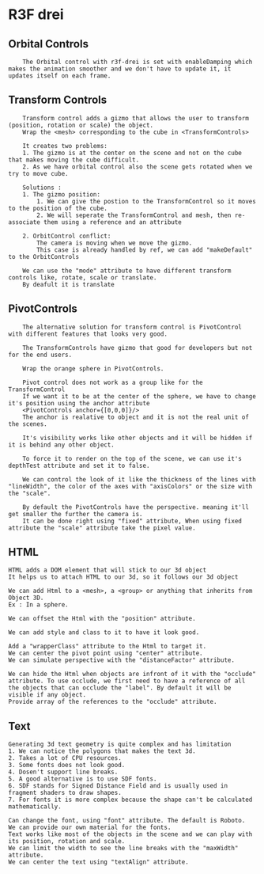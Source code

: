# R3F drei

## Orbital Controls

        The Orbital control with r3f-drei is set with enableDamping which makes the animation smoother and we don't have to update it, it updates itself on each frame.

## Transform Controls

        Transform control adds a gizmo that allows the user to transform (position, rotation or scale) the object.
        Wrap the <mesh> corresponding to the cube in <TransformControls>

        It creates two problems:
        1. The gizmo is at the center on the scene and not on the cube that makes moving the cube difficult.
        2. As we have orbital control also the scene gets rotated when we try to move cube.

        Solutions :
        1. The gizmo position:
            1. We can give the postion to the TransformControl so it moves to the position of the cube.
            2. We will seperate the TransformControl and mesh, then re-associate them using a reference and an attribute

        2. OrbitControl conflict:
            The camera is moving when we move the gizmo.
            This case is already handled by ref, we can add "makeDefault" to the OrbitControls

        We can use the "mode" attribute to have different transform controls like, rotate, scale or translate.
        By deafult it is translate

## PivotControls

        The alternative solution for transform control is PivotControl with different features that looks very good.

        The TransformControls have gizmo that good for developers but not for the end users.

        Wrap the orange sphere in PivotControls.

        Pivot control does not work as a group like for the TransformControl
        If we want it to be at the center of the sphere, we have to change it's position using the anchor attribute
        <PivotControls anchor={[0,0,0]}/>
        The anchor is realative to object and it is not the real unit of the scenes.

        It's visibility works like other objects and it will be hidden if it is behind any other object.

        To force it to render on the top of the scene, we can use it's depthTest attribute and set it to false.

        We can control the look of it like the thickness of the lines with "lineWidth", the color of the axes with "axisColors" or the size with the "scale".

        By default the PivotControls have the perspective. meaning it'll get smaller the further the camera is.
        It can be done right using "fixed" attribute, When using fixed attribute the "scale" attribute take the pixel value.

## HTML

    HTML adds a DOM element that will stick to our 3d object
    It helps us to attach HTML to our 3d, so it follows our 3d object

    We can add Html to a <mesh>, a <group> or anything that inherits from Object 3D.
    Ex : In a sphere.

    We can offset the Html with the "position" attribute.

    We can add style and class to it to have it look good.

    Add a "wrapperClass" attribute to the Html to target it.
    We can center the pivot point using "center" attribute.
    We can simulate perspective with the "distanceFactor" attribute.

    We can hide the Html when objects are infront of it with the "occlude" attribute. To use occlude, we first need to have a reference of all the objects that can occlude the "label". By default it will be visible if any object.
    Provide array of the references to the "occlude" attribute.

## Text

    Generating 3d text geometry is quite complex and has limitation
    1. We can notice the polygons that makes the text 3d.
    2. Takes a lot of CPU resources.
    3. Some fonts does not look good.
    4. Dosen't support line breaks.
    5. A good alternative is to use SDF fonts.
    6. SDF stands for Signed Distance Field and is usually used in fragment shaders to draw shapes.
    7. For fonts it is more complex because the shape can't be calculated mathematically.

    Can change the font, using "font" attribute. The default is Roboto.
    We can provide our own material for the fonts.
    Text works like most of the objects in the scene and we can play with its position, rotation and scale.
    We can limit the width to see the line breaks with the "maxWidth" attribute.
    We can center the text using "textAlign" attribute.
